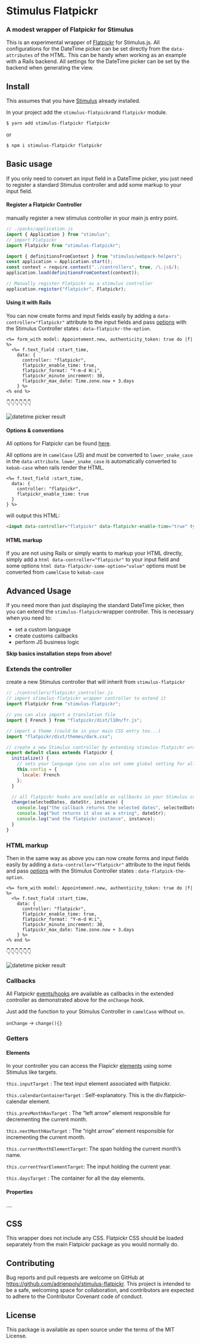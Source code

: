 # Stimulus Flatpickr

### A modest wrapper of Flatpickr for Stimulus

This is an experimental wrapper of [Flatpickr](http://flatpickr.js.org/) for Stimulus.js. All configurations for the DateTime picker can be set directly from the `data-attributes` of the HTML. This can be handy when working as an example with a Rails backend. All settings for the DateTime picker can be set by the backend when generating the view.

## Install

This assumes that you have [Stimulus](https://stimulusjs.org/handbook/installing) already installed.

In your project add the `stimulus-flatpickr`and `flatpickr` module.

```bash
$ yarn add stimulus-flatpickr flatpickr
```

or

```bash
$ npm i stimulus-flatpickr flatpickr
```

## Basic usage

If you only need to convert an input field in a DateTime picker, you just need to register a standard Stimulus controller and add some markup to your input field.

#### Register a Flatpickr Controller

manually register a new stimulus controller in your main js entry point.

```js
// ./packs/application.js
import { Application } from "stimulus";
// import Flatpickr
import Flatpickr from "stimulus-flatpickr";

import { definitionsFromContext } from "stimulus/webpack-helpers";
const application = Application.start();
const context = require.context("../controllers", true, /\.js$/);
application.load(definitionsFromContext(context));

// Manually register Flatpickr as a stimulus controller
application.register("flatpickr", Flatpickr);
```

#### Using it with Rails

You can now create forms and input fields easily by adding a `data-controller="flatpickr"` attribute to the input fields and pass [options](https://flatpickr.js.org/options/) with the Stimulus Controller states : `data-flatpickr-the-option`.

```html+erb
<%= form_with model: Appointement.new, authenticity_token: true do |f| %>
  <%= f.text_field :start_time,
    data: {
      controller: "flatpickr",
      flatpickr_enable_time: true,
      flatpickr_format: "Y-m-d H:i",
      flatpickr_minute_increment: 30,
      flatpickr_max_date: Time.zone.now + 3.days
    } %>
<% end %>
```

👇👇👇👇👇👇

![datetime picker result](./images/datetime-picker.png)

#### Options & conventions

All options for Flatpickr can be found [here](https://flatpickr.js.org/options/).

All options are in `camelCase` (JS) and must be converted to `lower_snake_case` in the `data-attribute`. `lower_snake_case` is automatically converted to `kebab-case` when rails render the HTML.

```erb
<%= f.text_field :start_time,
  data: {
    controller: "flatpickr",
    flatpickr_enable_time: true
  }
} %>
```

will output this HTML:

```html
<input data-controller="flatpickr" data-flatpickr-enable-time="true" type="text" name="appointement[start_time]" >
```

#### HTML markup

If you are not using Rails or simply wants to markup your HTML directly, simply add a `html data-controller="flatpickr"` to your input field and some options `html data-flatpickr-some-option="value"` options must be converted from `camelCase` to `kebab-case`

## Advanced Usage

If you need more than just displaying the standard DateTime picker, then you can extend the `stimulus-flatpickr`wrapper controller. This is necessary when you need to:

* set a custom language
* create customs callbacks
* perform JS business logic

**Skip basics installation steps from above!**

### Extends the controller

create a new Stimulus controller that will inherit from `stimulus-flatpickr`

```js
// ./controllers/flatpickr_controller.js
// import stimulus-flatpickr wrapper controller to extend it
import Flatpickr from "stimulus-flatpickr";

// you can also import a translation file
import { French } from "flatpickr/dist/l10n/fr.js";

// import a theme (could be in your main CSS entry too...)
import "flatpickr/dist/themes/dark.css";

// create a new Stimulus controller by extending stimulus-flatpickr wrapper controller
export default class extends Flatpickr {
  initialize() {
    // sets your language (you can also set some global setting for all time pickers)
    this.config = {
      locale: French
    };
  }

  // all flatpickr hooks are available as callbacks in your Stimulus controller
  change(selectedDates, dateStr, instance) {
    console.log("the callback returns the selected dates", selectedDates);
    console.log("but returns it also as a string", dateStr);
    console.log("and the flatpickr instance", instance);
  }
}
```

### HTML markup

Then in the same way as above you can now create forms and input fields easily by adding a `data-controller="flatpickr"` attribute to the input fields and pass [options](https://flatpickr.js.org/options/) with the Stimulus Controller states : `data-flatpick-the-option`.

```html+erb
<%= form_with model: Appointement.new, authenticity_token: true do |f| %>
  <%= f.text_field :start_time,
    data: {
      controller: "flatpickr",
      flatpickr_enable_time: true,
      flatpickr_format: "Y-m-d H:i",
      flatpickr_minute_increment: 30,
      flatpickr_max_date: Time.zone.now + 3.days
    } %>
<% end %>
```

👇👇👇👇👇👇

![datetime picker result](./images/datetime-picker-black-fr.png)

### Callbacks

All Flatpickr [events/hooks](https://flatpickr.js.org/events/) are available as callbacks in the extended controller as demonstrated above for the `onChange` hook.

Just add the function to your Stimulus Controller in `camelCase` without `on`.

`onChange` -> `change(){}`

### Getters

#### Elements

In your controller you can access the Flapickr [elements](https://flatpickr.js.org/instance-methods-properties-elements/#elements) using some Stimulus like targets.

`this.inputTarget` : The text input element associated with flatpickr.

`this.calendarContainerTarget` : Self-explanatory. This is the div.flatpickr-calendar element.

`this.prevMonthNavTarget` : The “left arrow” element responsible for decrementing the current month.

`this.nextMonthNavTarget` : The “right arrow” element responsible for incrementing the current month.

`this.currentMonthElementTarget`: The span holding the current month’s name.

`this.currentYearElementTarget`: The input holding the current year.

`this.daysTarget` : The container for all the day elements.

#### Properties

....

## CSS

This wrapper does not include any CSS. Flatpickr CSS should be loaded separately from the main Flatpickr package as you would normally do.

## Contributing

Bug reports and pull requests are welcome on GitHub at https://github.com/adrienpoly/stimulus-flatpickr. This project is intended to be a safe, welcoming space for collaboration, and contributors are expected to adhere to the Contributor Covenant code of conduct.

## License

This package is available as open source under the terms of the MIT License.
